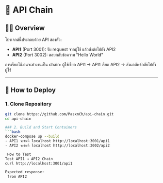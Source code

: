 # 🔗 API Chain

## 👨‍💻 Overview
โปรเจกต์นี้ประกอบด้วย API สองตัว:

- **API1** (Port 3001): รับ request จากผู้ใช้ แล้วส่งต่อไปยัง API2
- **API2** (Port 3002): ตอบกลับข้อความ "Hello World"

การเรียกใช้งานจะทำงานเป็น chain: ผู้ใช้เรียก API1 → API1 เรียก API2 → ส่งผลลัพธ์กลับไปยังผู้ใช้

---

## 🚀 How to Deploy

### 1. Clone Repository
```bash
git clone https://github.com/PasxnCh/api-chain.git
cd api-chain

### 2. Build and Start Containers
```bash
docker-compose up --build
- API1 จะรันที่ localhost http://localhost:3001/api1
- API2 จะรันที่ localhost http://localhost:3002/api2

 How to Test
Test API1 → API2 Chain
curl http://localhost:3001/api1

Expected response:
 from API2







